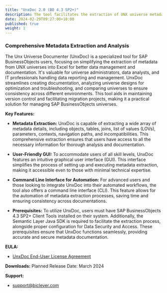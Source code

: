 ```yaml
---
title: "UnxDoc 2.0 (BO 4.3 SP2+)"
description: The tool facilitates the extraction of UNX universe metadata into an Excel spreadsheet and enables easy identification of differences between universes for streamlined analysis and documentation.
date: 2024-02-29T09:27:00+10:00
published: true
weight: 1
---
```


### Comprehensive Metadata Extraction and Analysis

The Unx Universe Documenter (UnxDoc) is a specialized tool for SAP BusinessObjects users, focusing on simplifying the extraction of metadata from UNX universes into Excel for better data management and documentation. It's valuable for universe administrators, data analysts, and IT professionals handling data reporting and management. UnxDoc streamlines creating documentation, analyzing universe designs for optimization and troubleshooting, and comparing universes to ensure consistency across different environments. This tool aids in maintaining version control and facilitating migration projects, making it a practical solution for managing SAP BusinessObjects universes.

**Key Features:**

- **Metadata Extraction:** UnxDoc is capable of extracting a wide array of metadata details, including objects, tables, joins, list of values (LOVs), parameters, contexts, navigation paths, and incompatibilities. This comprehensive extraction ensures that users have access to all the necessary information for thorough analysis and documentation.

- **User-Friendly GUI:** To accommodate users of all skill levels, UnxDoc features an intuitive graphical user interface (GUI). This interface simplifies the process of setting up and executing metadata extraction, making it accessible even to those with minimal technical expertise.

- **Command Line Interface for Automation:** For advanced users and those looking to integrate UnxDoc into their automated workflows, the tool also offers a command line interface (CLI). This feature allows for the automation of metadata extraction processes, saving time and ensuring consistency across documentations.

- **Prerequisites:** To utilize UnxDoc, users must have SAP BusinessObjects 4.3 SP2+ Client Tools installed on their system. Additionally, the Semantic Layer Java SDK is required to facilitate the extraction process, alongside proper configuration for Data Security and Access. These prerequisites ensure that UnxDoc functions seamlessly, providing accurate and secure metadata documentation.

**EULA:**
- [UnxDoc End-User License Agreement](/pages/end-user-license-agreement-unxdoc/)

**Downloads:**
Planned Release Date: March 2024

**Support:**
- [support@biclever.com](mailto:support@biclever.com)


